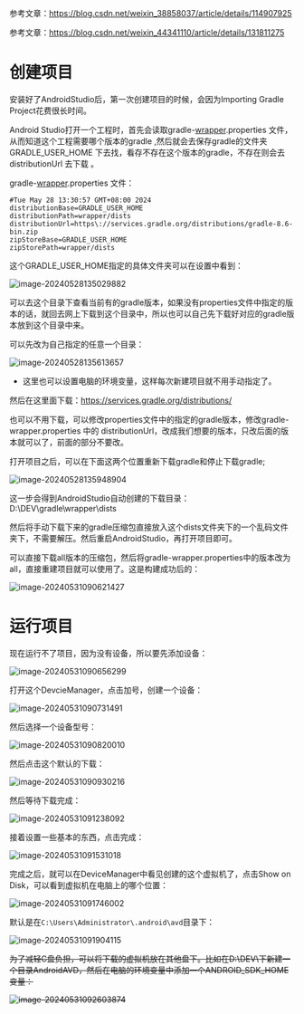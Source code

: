 参考文章：https://blog.csdn.net/weixin_38858037/article/details/114907925

参考文章：https://blog.csdn.net/weixin_44341110/article/details/131811275

# 创建项目

安装好了AndroidStudio后，第一次创建项目的时候，会因为Importing Gradle Project花费很长时间。

Android Studio打开一个工程时，首先会读取gradle-[wrapper](https://so.csdn.net/so/search?q=wrapper&spm=1001.2101.3001.7020).properties 文件，从而知道这个工程需要哪个版本的gradle ,然后就会去保存gradle的文件夹GRADLE_USER_HOME 下去找，看存不存在这个版本的gradle，不存在则会去distributionUrl 去下载 。

gradle-[wrapper](https://so.csdn.net/so/search?q=wrapper&spm=1001.2101.3001.7020).properties 文件：

```properties
#Tue May 28 13:30:57 GMT+08:00 2024
distributionBase=GRADLE_USER_HOME
distributionPath=wrapper/dists
distributionUrl=https\://services.gradle.org/distributions/gradle-8.6-bin.zip
zipStoreBase=GRADLE_USER_HOME
zipStorePath=wrapper/dists
```

这个GRADLE_USER_HOME指定的具体文件夹可以在设置中看到：

![image-20240528135029882](https://gitee.com/LowProfile666/image-bed/raw/master/img/202405281350996.png)

可以去这个目录下查看当前有的gradle版本，如果没有properties文件中指定的版本的话，就回去网上下载到这个目录中，所以也可以自己先下载好对应的gradle版本放到这个目录中来。

可以先改为自己指定的任意一个目录：

![image-20240528135613657](https://gitee.com/LowProfile666/image-bed/raw/master/img/202405281356728.png)

+ 这里也可以设置电脑的环境变量，这样每次新建项目就不用手动指定了。

然后在这里面下载：https://services.gradle.org/distributions/

也可以不用下载，可以修改properties文件中的指定的gradle版本，修改gradle-wrapper.properties 中的 distributionUrl，改成我们想要的版本，只改后面的版本就可以了，前面的部分不要改。

打开项目之后，可以在下面这两个位置重新下载gradle和停止下载gradle;

![image-20240528135948904](https://gitee.com/LowProfile666/image-bed/raw/master/img/202405281359003.png)

这一步会得到AndroidStudio自动创建的下载目录：D:\DEV\gradle\wrapper\dists

然后将手动下载下来的gradle压缩包直接放入这个dists文件夹下的一个乱码文件夹下，不需要解压。然后重启AndroidStudio，再打开项目即可。

可以直接下载all版本的压缩包，然后将gradle-wrapper.properties中的版本改为all，直接重建项目就可以使用了。这是构建成功后的：

![image-20240531090621427](https://gitee.com/LowProfile666/image-bed/raw/master/img/202405310906564.png)

# 运行项目

现在运行不了项目，因为没有设备，所以要先添加设备：

![image-20240531090656299](https://gitee.com/LowProfile666/image-bed/raw/master/img/202405310906402.png)

打开这个DevcieManager，点击加号，创建一个设备：

![image-20240531090731491](https://gitee.com/LowProfile666/image-bed/raw/master/img/202405310907584.png)

然后选择一个设备型号：

![image-20240531090820010](https://gitee.com/LowProfile666/image-bed/raw/master/img/202405310908238.png)

然后点击这个默认的下载：

![image-20240531090930216](https://gitee.com/LowProfile666/image-bed/raw/master/img/202405310909281.png)

然后等待下载完成：

![image-20240531091238092](https://gitee.com/LowProfile666/image-bed/raw/master/img/202405310912145.png)

接着设置一些基本的东西，点击完成：

![image-20240531091531018](https://gitee.com/LowProfile666/image-bed/raw/master/img/202405310915078.png)

完成之后，就可以在DeviceManager中看见创建的这个虚拟机了，点击Show on Disk，可以看到虚拟机在电脑上的哪个位置：

![image-20240531091746002](https://gitee.com/LowProfile666/image-bed/raw/master/img/202405310917092.png)

默认是在`C:\Users\Administrator\.android\avd`目录下：

![image-20240531091904115](https://gitee.com/LowProfile666/image-bed/raw/master/img/202405310919159.png)

~~为了减轻C盘负担，可以将下载的虚拟机放在其他盘下。比如在D:\DEV\下新建一个目录AndroidAVD，然后在电脑的环境变量中添加一个ANDROID_SDK_HOME变量：~~

~~![image-20240531092603874](https://gitee.com/LowProfile666/image-bed/raw/master/img/202405310926271.png)~~

